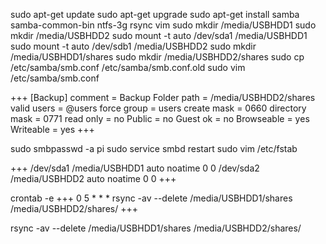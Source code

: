 sudo apt-get update 
sudo apt-get upgrade 
sudo apt-get install samba samba-common-bin ntfs-3g rsync vim 
sudo mkdir /media/USBHDD1 
sudo mkdir /media/USBHDD2 
sudo mount -t auto /dev/sda1 /media/USBHDD1 
sudo mount -t auto /dev/sdb1 /media/USBHDD2 
sudo mkdir /media/USBHDD1/shares 
sudo mkdir /media/USBHDD2/shares 
sudo cp /etc/samba/smb.conf /etc/samba/smb.conf.old 
sudo vim /etc/samba/smb.conf 

+++ 
[Backup] 
comment = Backup Folder 
path = /media/USBHDD2/shares 
valid users = @users 
force group = users 
create mask = 0660 
directory mask = 0771 
read only = no 
Public = no 
Guest ok = no 
Browseable = yes 
Writeable = yes 
+++ 

sudo smbpasswd -a pi 
sudo service smbd restart 
sudo vim /etc/fstab 

+++ 
/dev/sda1 /media/USBHDD1 auto noatime 0 0 
/dev/sda2 /media/USBHDD2 auto noatime 0 0 
+++ 

crontab -e 
+++ 
0 5 * * * rsync -av --delete /media/USBHDD1/shares /media/USBHDD2/shares/ 
+++ 

rsync -av --delete /media/USBHDD1/shares /media/USBHDD2/shares/ 
